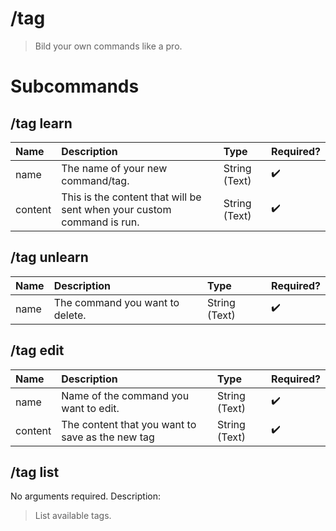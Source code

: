 # /tag
> Bild your own commands like a pro. 

# Subcommands

## /tag learn 

| Name | Description | Type | Required? | 
| :-- | :-- | :-- | :-- | 
| name | The name of your new command/tag. | String (Text) | ✔️ | 
| content | This is the content that will be sent when your custom command is run. | String (Text) | ✔️ | 
## /tag unlearn 

| Name | Description | Type | Required? | 
| :-- | :-- | :-- | :-- | 
| name | The command you want to delete. | String (Text) | ✔️ | 
## /tag edit 

| Name | Description | Type | Required? | 
| :-- | :-- | :-- | :-- | 
| name | Name of the command you want to edit. | String (Text) | ✔️ | 
| content | The content that you want to save as the new tag | String (Text) | ✔️ | 
## /tag list 

No arguments required. Description: 
> List available tags. 

